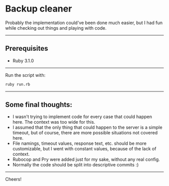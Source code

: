# Backup cleaner

Probably the implementation could've been done much easier, but I had fun while checking out things and playing with code.

---

## Prerequisites

- Ruby 3.1.0

---

Run the script with:

```bash
ruby run.rb
```

---

## Some final thoughts:

- I wasn't trying to implement code for every case that could happen here. The context was too wide for this.
- I assumed that the only thing that could happen to the server is a simple timeout, but of course, there are more possible situations not covered here.
- File namings, timeout values, response text, etc. should be more customizable, but I went with constant values, because of the lack of context.
- Rubocop and Pry were added just for my sake, without any real config.
- Normally the code should be split into descriptive commits :)

---

Cheers!
